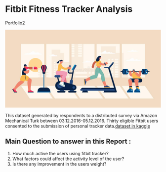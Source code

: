 
# Fitbit Fitness Tracker Analysis 
Portfolio2

![imge](https://github.com/rawanalqarni/Fitbit_Fitness_Tracker_Analysis_Portfolio2/blob/master/img.jpg?raw=true)


This dataset generated by respondents to a distributed survey via Amazon Mechanical Turk between 03.12.2016-05.12.2016. Thirty eligible Fitbit users consented to the submission of personal tracker data.[dataset in kaggle](https://www.kaggle.com/arashnic/fitbit)


## Main Question to answer in this Report :
1. How much active the users using fitbit tracker? 
2. What factors could affect the activity level of the user? 
3. Is there any improvement in the users weight? 
